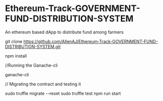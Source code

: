 # Ethereum-Track-GOVERNMENT-FUND-DISTRIBUTION-SYSTEM
An ethereum based dApp to distribute fund among farmers

git clone https://github.com/AllenAJ/Ethereum-Track-GOVERNMENT-FUND-DISTRIBUTION-SYSTEM.git

npm install 

//Running the Ganache-cli

ganache-cli


// Migrating the contract and testing it

sudo truffle migrate --reset
sudo truffle test 
npm run start
